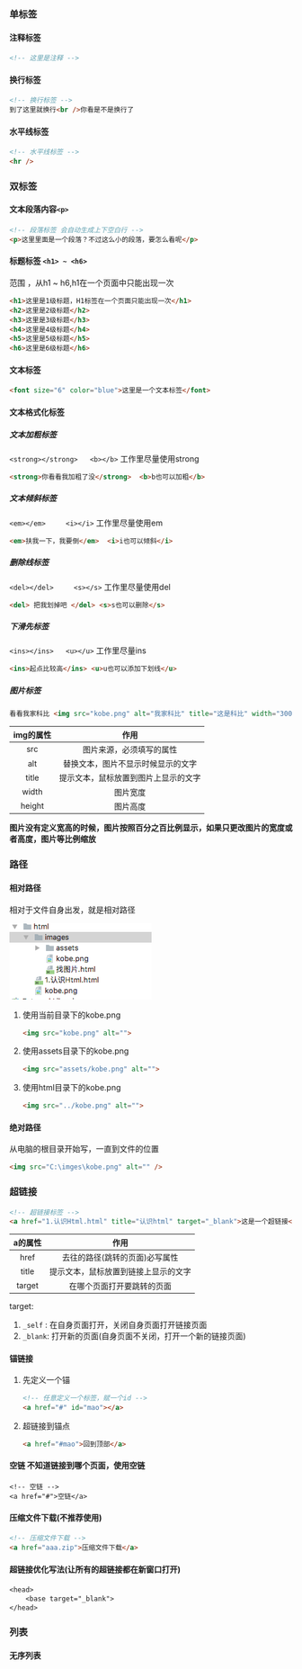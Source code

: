 ### 单标签

#### 注释标签

```html
<!-- 这里是注释 -->
```

#### 换行标签

```html
<!-- 换行标签 -->
到了这里就换行<br />你看是不是换行了
```

#### 水平线标签

```html
<!-- 水平线标签 -->
<hr />
```

### 双标签

#### 文本段落内容`<p>`

```html
<!-- 段落标签 会自动生成上下空白行 -->
<p>这里里面是一个段落？不过这么小的段落，要怎么看呢</p>
```

#### 标题标签 `<h1> ~ <h6>`

范围 ，从h1 ~ h6,h1在一个页面中只能出现一次

```html
<h1>这里是1级标题，H1标签在一个页面只能出现一次</h1>
<h2>这里是2级标题</h2>
<h3>这里是3级标题</h3>
<h4>这里是4级标题</h4>
<h5>这里是5级标题</h5>
<h6>这里是6级标题</h6>
```

#### 文本标签

```html
<font size="6" color="blue">这里是一个文本标签</font>
```

#### 文本格式化标签

##### 文本加粗标签

`<strong></strong>   <b></b>`  工作里尽量使用strong

```html
<strong>你看看我加粗了没</strong>  <b>b也可以加粗</b>
```

##### 文本倾斜标签

`<em></em>     <i></i>`  工作里尽量使用em

```html
<em>扶我一下，我要倒</em>  <i>i也可以倾斜</i>
```

##### 删除线标签

`<del></del>     <s></s>`   工作里尽量使用del

```html
<del> 把我划掉吧 </del> <s>s也可以删除</s>
```

##### 下滑先标签

`<ins></ins>   <u></u>`    工作里尽量ins

```html
<ins>起点比较高</ins> <u>u也可以添加下划线</u>
```

##### 图片标签

```html
看看我家科比 <img src="kobe.png" alt="我家科比" title="这是科比" width="300px" height="200px">
```

| img的属性 | 作用 |
| :---: | :---: |
| src | 图片来源，必须填写的属性 |
| alt | 替换文本，图片不显示时候显示的文字 |
| title | 提示文本，鼠标放置到图片上显示的文字 |
| width | 图片宽度 |
| height | 图片高度 |

**图片没有定义宽高的时候，图片按照百分之百比例显示，如果只更改图片的宽度或者高度，图片等比例缩放**

### 路径

#### 相对路径

相对于文件自身出发，就是相对路径

![](/assets/路径.png)

1. 使用当前目录下的kobe.png 

	```html
	<img src="kobe.png" alt="">
	```
2. 使用assets目录下的kobe.png 

	```html
	<img src="assets/kobe.png" alt="">
	```
3. 使用html目录下的kobe.png 

	```html
	<img src="../kobe.png" alt="">
	```

#### 绝对路径
从电脑的根目录开始写，一直到文件的位置

```html
<img src="C:\imges\kobe.png" alt="" />
```

### 超链接
```html
<!-- 超链接标签 -->
<a href="1.认识Html.html" title="认识html" target="_blank">这是一个超链接</a>
```

| a的属性 | 作用 |
| :---: | :---: |
| href | 去往的路径(跳转的页面)必写属性 |
| title | 提示文本，鼠标放置到链接上显示的文字 |
| target | 在哪个页面打开要跳转的页面 |

target:  

1. `_self` : 在自身页面打开，关闭自身页面打开链接页面
2. `_blank`: 打开新的页面(自身页面不关闭，打开一个新的链接页面)

#### 锚链接

1. 先定义一个锚

	```html
	<!-- 任意定义一个标签，赋一个id -->
	<a href="#" id="mao"></a>	
	```

2. 超链接到锚点

	```html
	<a href="#mao">回到顶部</a>
	```
	
#### 空链 不知道链接到哪个页面，使用空链
```
<!-- 空链 -->
<a href="#">空链</a>
```

#### 压缩文件下载(不推荐使用)
```html
<!-- 压缩文件下载 -->
<a href="aaa.zip">压缩文件下载</a>
```

#### 超链接优化写法(让所有的超链接都在新窗口打开)
```
<head>
    <base target="_blank">
</head>
```

### 列表
#### 无序列表